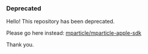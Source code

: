 ### Deprecated

Hello! This repository has been deprecated.

Please go here instead: [mparticle/mparticle-apple-sdk](https://github.com/mparticle/mparticle-apple-sdk)

Thank you.
